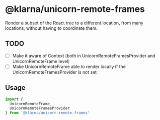 # @klarna/unicorn-remote-frames

Render a subset of the React tree to a different location, from many locations, without having to coordinate them.

## TODO

- [ ] Make it aware of Context (both in UnicornRemoteFramesProvider and UnicornRemoteFrame level)
- [ ] Make UnicornRemoteFrame able to render locally if the UnicornRemoteFramesProvider is not set

## Usage

```js
import {
  UnicornRemoteFrame,
  UnicornRemoteFramesProvider
} from '@klarna/unicorn-remote-frames'
```
